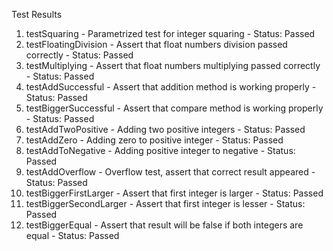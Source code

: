Test Results

1. testSquaring - Parametrized test for integer squaring - Status: Passed
2. testFloatingDivision - Assert that float numbers division passed correctly - Status: Passed
3. testMultiplying - Assert that float numbers multiplying passed correctly - Status: Passed
4. testAddSuccessful - Assert that addition method is working properly - Status: Passed
5. testBiggerSuccessful - Assert that compare method is working properly - Status: Passed
6. testAddTwoPositive - Adding two positive integers - Status: Passed
7. testAddZero - Adding zero to positive integer - Status: Passed
8. testAddToNegative - Adding positive integer to negative - Status: Passed
9. testAddOverflow - Overflow test, assert that correct result appeared - Status: Passed
10. testBiggerFirstLarger - Assert that first integer is larger - Status: Passed
11. testBiggerSecondLarger - Assert that first integer is lesser - Status: Passed
12. testBiggerEqual - Assert that result will be false if both integers are equal - Status: Passed